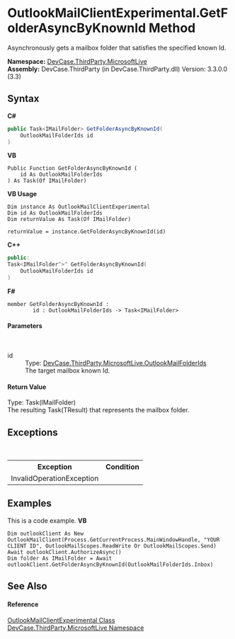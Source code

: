 # OutlookMailClientExperimental.GetFolderAsyncByKnownId Method 
 

Asynchronously gets a mailbox folder that satisfies the specified known Id.

**Namespace:**&nbsp;<a href="N_DevCase_ThirdParty_MicrosoftLive">DevCase.ThirdParty.MicrosoftLive</a><br />**Assembly:**&nbsp;DevCase.ThirdParty (in DevCase.ThirdParty.dll) Version: 3.3.0.0 (3.3)

## Syntax

**C#**<br />
``` C#
public Task<IMailFolder> GetFolderAsyncByKnownId(
	OutlookMailFolderIds id
)
```

**VB**<br />
``` VB
Public Function GetFolderAsyncByKnownId ( 
	id As OutlookMailFolderIds
) As Task(Of IMailFolder)
```

**VB Usage**<br />
``` VB Usage
Dim instance As OutlookMailClientExperimental
Dim id As OutlookMailFolderIds
Dim returnValue As Task(Of IMailFolder)

returnValue = instance.GetFolderAsyncByKnownId(id)
```

**C++**<br />
``` C++
public:
Task<IMailFolder^>^ GetFolderAsyncByKnownId(
	OutlookMailFolderIds id
)
```

**F#**<br />
``` F#
member GetFolderAsyncByKnownId : 
        id : OutlookMailFolderIds -> Task<IMailFolder> 

```


#### Parameters
&nbsp;<dl><dt>id</dt><dd>Type: <a href="T_DevCase_ThirdParty_MicrosoftLive_OutlookMailFolderIds">DevCase.ThirdParty.MicrosoftLive.OutlookMailFolderIds</a><br />The target mailbox known Id.</dd></dl>

#### Return Value
Type: Task(IMailFolder)<br />The resulting Task(TResult) that represents the mailbox folder.

## Exceptions
&nbsp;<table><tr><th>Exception</th><th>Condition</th></tr><tr><td>InvalidOperationException</td><td /></tr></table>

## Examples
This is a code example. 
**VB**<br />
``` VB
Dim outlookClient As New OutlookMailClient(Process.GetCurrentProcess.MainWindowHandle, "YOUR CLIENT ID", OutlookMailScopes.ReadWrite Or OutlookMailScopes.Send)
Await outlookClient.AuthorizeAsync()
Dim folder As IMailFolder = Await outlookClient.GetFolderAsyncByKnownId(OutlookMailFolderIds.Inbox)
```


## See Also


#### Reference
<a href="T_DevCase_ThirdParty_MicrosoftLive_OutlookMailClientExperimental">OutlookMailClientExperimental Class</a><br /><a href="N_DevCase_ThirdParty_MicrosoftLive">DevCase.ThirdParty.MicrosoftLive Namespace</a><br />